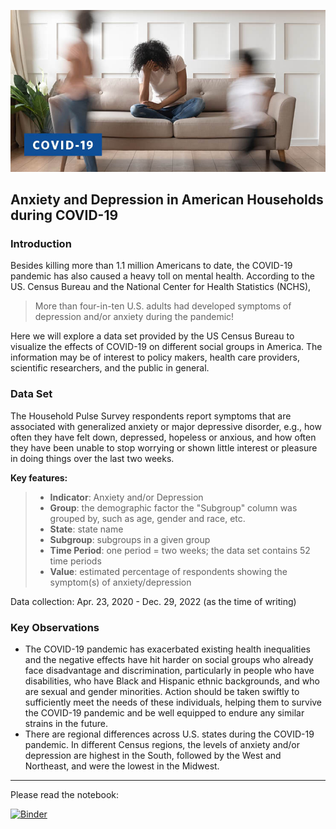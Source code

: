 ![](https://raw.githubusercontent.com/Benjamin2009/anxiety-depression-covid/main/anxiety-depression-covid-19.jpeg)

## Anxiety and Depression in American Households during COVID-19

### Introduction

Besides killing more than 1.1 million Americans to date, the COVID-19 pandemic has also caused a heavy toll on mental health. According to the US. Census Bureau and the National Center for Health Statistics (NCHS), 
> More than four-in-ten U.S. adults had developed symptoms of depression and/or anxiety during the pandemic!

Here we will explore a data set provided by the US Census Bureau to visualize the effects of COVID-19 on different social groups in America. The information may be of interest to policy makers, health care providers, scientific researchers, and the public in general.

### Data Set

The Household Pulse Survey respondents report symptoms that are associated with generalized anxiety or major depressive disorder, e.g., how often they have felt down, depressed, hopeless or anxious, and how often they have been unable to stop worrying or shown little interest or pleasure in doing things over the last two weeks. 

**Key features:** 
> * **Indicator**: Anxiety and/or Depression
> * **Group**: the demographic factor the "Subgroup" column was grouped by, such as age, gender and race, etc.
> * **State**: state name
> * **Subgroup**: subgroups in a given group
> * **Time Period**: one period = two weeks; the data set contains 52 time periods
> * **Value**: estimated percentage of respondents showing the symptom(s) of anxiety/depression

Data collection: Apr. 23, 2020 - Dec. 29, 2022 (as the time of writing)

### Key Observations

- The COVID-19 pandemic has exacerbated existing health inequalities and the negative effects have hit harder on social groups who already face disadvantage and discrimination, particularly in people who have disabilities, who have Black and Hispanic ethnic backgrounds, and who are sexual and gender minorities. Action should be taken swiftly to sufficiently meet the needs of these individuals, helping them to survive the COVID-19 pandemic and be well equipped to endure any similar strains in the future.
- There are regional differences across U.S. states during the COVID-19 pandemic. In different Census regions, the levels of anxiety and/or depression are highest in the South, followed by the West and Northeast, and were the lowest in the Midwest. 
---

Please read the notebook:

[![Binder](https://mybinder.org/badge_logo.svg)](https://mybinder.org/v2/gh/Benjamin2009/anxiety-depression-covid/tree/main/HEAD?labpath=https%3A%2F%2Fgithub.com%2FBenjamin2009%2Fanxiety-depression-covid%2Fblob%2Fmain%2FAnxiety%2520and%2520Depression%2520in%2520American%2520Households%2520during%2520COVID-19.ipynb)
